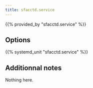 ```yaml
---
title: sfacctd.service
---
```


{{% provided_by "sfacctd.service" %}}

## Options

{{% systemd_unit "sfacctd.service" %}}

## Additionnal notes

Nothing here.
